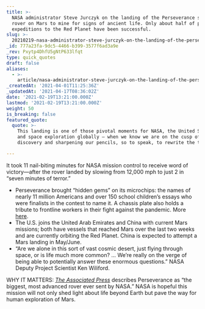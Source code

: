 ```yaml
---
title: >-
  NASA administrator Steve Jurczyk on the landing of the Perseverance space
  rover on Mars to mine for signs of ancient life. Only about half of previous
  expeditions to the Red Planet have been successful.
slug: >-
  20210219-nasa-administrator-steve-jurczyk-on-the-landing-of-the-perseverance-space-rover-on-mars-to
_id: 777a23fa-9dc5-4466-b399-3577f6ad3a9e
_rev: Pxytp4DhfU5gNtP633lfqt
type: quick_quotes
draft: false
aliases:
  - >-
    article/nasa-administrator-steve-jurczyk-on-the-landing-of-the-perseverance-space-rover-on-mars-to-mine-an-ancient-lakebed-for-signs-of-life-only-about-half-of-previous-expeditions-to-the-red-planet-have-bee/
_createdAt: '2021-04-01T11:25:36Z'
_updatedAt: '2021-04-17T08:36:02Z'
date: '2021-02-19T13:21:00.000Z'
lastmod: '2021-02-19T13:21:00.000Z'
weight: 50
is_breaking: false
featured_quote:
  quote: >-
    This landing is one of those pivotal moments for NASA, the United States,
    and space exploration globally – when we know we are on the cusp of
    discovery and sharpening our pencils, so to speak, to rewrite the textbooks.

---
```

It took 11 nail-biting minutes for NASA mission control to receive word of victory—after the rover landed by slowing from 12,000 mph to just 2 in “seven minutes of terror.”

* Perseverance brought “hidden gems” on its microchips: the names of nearly 11 million Americans and over 150 school children’s essays who were finalists in the contest to name it. A chassis plate also holds a tribute to frontline workers in their fight against the pandemic. More [here](https://www.space.com/perseverance-mars-rover-weird-things-on-board).
* The U.S. joins the United Arab Emirates and China with current Mars missions; both have vessels that reached Mars over the last two weeks and are currently orbiting the Red Planet. China is expected to attempt a Mars landing in May/June.
* “Are we alone in this sort of vast cosmic desert, just flying through space, or is life much more common? … We’re really on the verge of being able to potentially answer these enormous questions.” NASA Deputy Project Scientist Ken Wiliford.

WHY IT MATTERS: [_The Associated Press_](https://www.radio.com/wwjnewsradio/news/national/nasa-rover-lands-on-mars-to-look-for-signs-of-ancient-life) describes Perseverance as “the biggest, most advanced rover ever sent by NASA.” NASA is hopeful this mission will not only shed light about life beyond Earth but pave the way for human exploration of Mars.